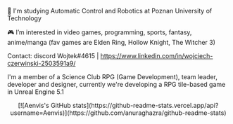  🏫 I'm studying Automatic Control and Robotics at Poznan University of Technology
 
 🎮 I’m interested in video games, programming, sports, fantasy, anime/manga
 (fav games are Elden Ring, Hollow Knight, The Witcher 3)

Contact:
discord Wojtek#4615 | https://www.linkedin.com/in/wojciech-czerwinski-2503591a9/ 

I'm a member of a Science Club RPG (Game Development), team leader, developer and designer, currently we're developing a RPG tile-based game in Unreal Engine 5.1

<center> [![Aenvis's GitHub stats](https://github-readme-stats.vercel.app/api?username=Aenvis)](https://github.com/anuraghazra/github-readme-stats) </center>
